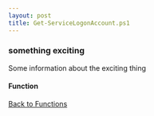 ```yaml
---
layout: post
title: Get-ServiceLogonAccount.ps1
---
```


### something exciting

Some information about the exciting thing

#### Function

<script src="https://gist-it.appspot.com/github.com/BanterBoy/scripts-blog/blob/master/PowerShell/functions/activeDirectory/Get-ServiceLogonAccount.ps1" crossorigin="anonymous"></script>

<a href="/menu/_pages/functions.html">Back to Functions</a>

